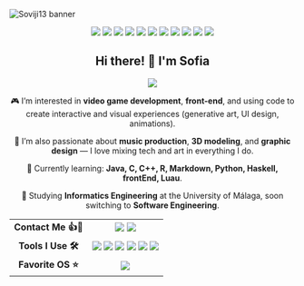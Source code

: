 

![Soviji13 banner](https://capsule-render.vercel.app/api?type=venom&height=200&color=0:64d8c3,100:40a070&text=Soviji13&textBg=false&fontColor=e0ffff&animation=fadeIn&desc=Sofia%20Si%20Villalba%20Jimenez&reversal=false&descSize=20&descAlignY=80)

<div align="center">
	<img src="https://img.shields.io/badge/C++-00599C?style=for-the-badge&logo=c%2b%2b&logoColor=white"/>
	<img src="https://img.shields.io/badge/C-222222?style=for-the-badge&logo=c&logoColor=white"/>
	<img src="https://img.shields.io/badge/java-%23ED8B00.svg?style=for-the-badge&logo=openjdk&logoColor=white"/>
	<img src="https://img.shields.io/badge/JavaScript-F7DF1E?style=for-the-badge&logo=javascript&logoColor=222222"/>
	<img src="https://img.shields.io/badge/CSS-8a2be2?style=for-the-badge&logo=css&logoColor=white"/>
	<img src="https://img.shields.io/badge/HTML-E34F26?style=for-the-badge&logo=html5&logoColor=white"/>
	<img src="https://img.shields.io/badge/R-276DC3?style=for-the-badge&logo=r&logoColor=white"/>
	<img src="https://img.shields.io/badge/SQL-2e8b57?style=for-the-badge&logo=postgresql&logoColor=white"/>
	<img src="https://img.shields.io/badge/Assembly-6E4C13?style=for-the-badge&logo=arm&logoColor=white"/>
	<img src="https://img.shields.io/badge/Python-3776AB?style=for-the-badge&logo=python&logoColor=ffd43b"/>
	<img src="https://img.shields.io/badge/lua-%232C2D72.svg?style=for-the-badge&logo=lua&logoColor=white">
</div>

<div align="center">
    <h2>Hi there! 👋 I'm Sofia</h2>
    <img src="https://github-readme-stats.vercel.app/api/top-langs/?username=soviji13&layout=donut-vertical">
    <p></p>
</div>


<div align="center">
    <p>🎮 I’m interested in <b>video game development</b>, <b>front-end</b>, and using code to create interactive and visual experiences (generative art, UI design, animations).</p>
    <p>🎵 I’m also passionate about <b>music production</b>, <b>3D modeling</b>, and <b>graphic design</b> — I love mixing tech and art in everything I do.</p>
    <p>🌱 Currently learning: <b>Java, C, C++, R, Markdown, Python, Haskell, frontEnd, Luau</b>.</p>
    <p>📖 Studying <b>Informatics Engineering</b> at the University of Málaga, soon switching to <b>Software Engineering</b>.</p>
</div>


<div align="center">
    <table align="center">
        <tr>
            <td align="center"><b>Contact Me 👍🤠</b></td>
            <td align="center">
                <a href="mailto:sofiasivillalbajimenez@gmail.com"><img src="https://img.shields.io/badge/sofiasivillalbajimenez@gmail.com-D14836?style=for-the-badge&logo=gmail&logoColor=white"/></a>
                <a href="https://www.linkedin.com/in/sofía-villalba-jiménez-ab4453353/" target="_blank"><img src="https://img.shields.io/badge/LinkedIn-0A66C2?style=for-the-badge&logo=linkedin&logoColor=white"/></a>
            </td>
        </tr>
        <tr>
            <td align="center"><b>Tools I Use 🛠️</b></td>
            <td align="center">
                <img src="https://img.shields.io/badge/Visual%20Studio%20Code-0078d7.svg?style=for-the-badge&logo=visual-studio-code&logoColor=white"/>
                <img src="https://img.shields.io/badge/RStudio-4285F4?style=for-the-badge&logo=rstudio&logoColor=white"/>
                <img src="https://img.shields.io/badge/IntelliJIDEA-000000.svg?style=for-the-badge&logo=intellij-idea&logoColor=white"/>
                <img src="https://img.shields.io/badge/Eclipse-FE7A16.svg?style=for-the-badge&logo=Eclipse&logoColor=white"/>
                <img src="https://img.shields.io/badge/Aseprite-FFFFFF?style=for-the-badge&logo=Aseprite&logoColor=#7D929E"/>
                <img src="https://img.shields.io/badge/Roblox studio-%232C2D72.svg?style=for-the-badge&logo=lua&logoColor=white">
            </td>
        </tr>
        <tr>
            <td align="center"><b>Favorite OS ⭐️</b></td>
            <td align="center">
                <img src="https://img.shields.io/badge/macOS-000000?style=for-the-badge&logo=apple&logoColor=white"/>
            </td>
        </tr>
            </td>
        </tr>
    </table>
</div>


<!---
Soviji13/Soviji13 is a ✨ special ✨ repository because its `README.md` (this file) appears on your GitHub profile.
You can click the Preview link to take a look at your changes.
--->
